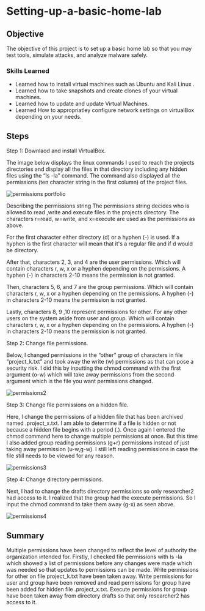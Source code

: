 # Setting-up-a-basic-home-lab

## Objective
The objective of this project is to set up a basic home lab so that you may test tools, simulate attacks, and analyze malware safely.


### Skills Learned

- Learned how to install virtual machines such as Ubuntu and Kali Linux .
- Learned how to take snapshots and create clones of your virtual machines.
- Learned how to update and update Virtual Machines.
- Learned How to appropriatley configure network settings on virtualBox depending on your needs.

## Steps

Step 1:
Downlaod and install VirtualBox.

The image below displays the linux commands I used to reach the projects directories and display all the files in that directory including any hidden files using the “ls -la” command. The command also displayed all the permissions (ten character string in the first column) of the project files. 

![permissions portfolio](https://github.com/VegaL101/File-permissions-lab./assets/166334918/cc70e803-e0ed-4033-b4ad-d8bed4f275d4)

Describing the permissions string
The permissions string decides who is allowed to read ,write and execute files in the projects directory. The characters r=read, w=write, and x=execute are used as the permissions as above.

For the first character either directory (d) or a hyphen (-) is used. If a hyphen is the first character will mean that it's a regular file and if d would be directory.

After that, characters 2, 3, and 4 are the user permissions.  Which will contain characters r, w, x or a hyphen depending on the permissions. A hyphen (-) in characters 2-10 means the permission is not granted.

Then, characters 5, 6, and 7 are the group permissions. Which will contain characters r, w, x or a hyphen depending on the permissions. A hyphen (-) in characters 2-10 means the permission is not granted.

Lastly, characters 8, 9 ,10 represent permissions for other. For any other users on the system aside from user and group. Which will contain characters r, w, x or a hyphen depending on the permissions. A hyphen (-) in characters 2-10 means the permission is not granted.

Step 2:
Change file permissions.

Below, I changed permissions in the “other” group of characters in file “project_k.txt” and took away the write (w) permissions as that can pose a security risk. I did this by inputting the chmod command with the first argument (o-w) which will take away permissions from the second argument which is the file you want permissions changed.

![permissions2](https://github.com/VegaL101/File-permissions-lab./assets/166334918/64441a6d-b114-499f-a53d-e3c7a2745114)

Step 3:
Change file permissions on a hidden file.

Here, I change the permissions of a hidden file that has been archived named .project_x.txt. I am able to determine if a file is hidden or not because a hidden file begins with a period (.). Once again I entered the chmod command here to change multiple permissions at once. But this time I also added group reading permissions (g+r) permissions instead of just taking away permission (u-w,g-w). I still left reading permissions in case the file still needs to be viewed for any reason.

![permissions3](https://github.com/VegaL101/File-permissions-lab./assets/166334918/1f4a4e9c-20e5-43f6-80c9-53c4e8e32158)

Step 4:
Change directory permissions.

Next, I had to change the drafts directory permissions so only researcher2 had access to it. I realized that the group had the execute permissions. So I input the chmod command to take them away (g-x) as seen above.

![permissions4](https://github.com/VegaL101/File-permissions-lab./assets/166334918/b297a9a2-3b2b-4bb4-a678-d0f1b0d6af38)

## Summary
Multiple permissions have been changed to reflect the level of authority the organization intended for. Firstly, I checked file permissions with  ls -la which showed a list of permissions before any changes were made which was needed so that updates to permissions can be made.  Write permissions for other on file project_k.txt have been taken away.  Write permissions for user and group have been removed and read permissions for group have been added for hidden file .project_x.txt. Execute permissions for group have been taken away from directory drafts so that only researcher2 has access to it.



